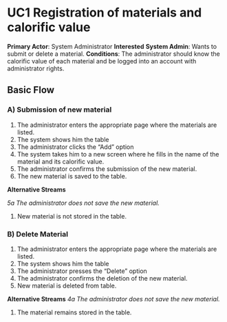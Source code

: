 # UC1 Registration of materials and calorific value
**Primary Actor**: System Administrator
**Interested**
**System Admin**: Wants to submit or delete a material.
**Conditions**: The administrator should know the calorific value of each material and be logged into an account with administrator rights.
## Basic Flow
### A) Submission of new material
1. The administrator enters the appropriate page where the materials are listed.
2. The system shows him the table
3. The administrator clicks the “Add” option
4. The system takes him to a new screen where he fills in the name of the material and its calorific value.
5. The administrator confirms the submission of the new material.
6. The new material is saved to the table.

**Alternative Streams**

*5a The administrator does not save the new material.*
1. New material is not stored in the table.

### B) Delete Material

1. The administrator enters the appropriate page where the materials are listed.
2. The system shows him the table
3. The administrator presses the “Delete” option
4. The administrator confirms the deletion of the new material.
5. New material is deleted from table.

**Alternative Streams**
*4a The administrator does not save the new material.*
1. The material remains stored in the table.
